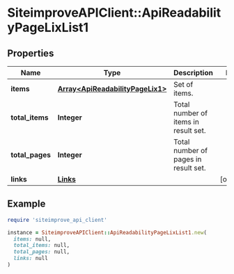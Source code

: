 # SiteimproveAPIClient::ApiReadabilityPageLixList1

## Properties

| Name | Type | Description | Notes |
| ---- | ---- | ----------- | ----- |
| **items** | [**Array&lt;ApiReadabilityPageLix1&gt;**](ApiReadabilityPageLix1.md) | Set of items. |  |
| **total_items** | **Integer** | Total number of items in result set. |  |
| **total_pages** | **Integer** | Total number of pages in result set. |  |
| **links** | [**Links**](Links.md) |  | [optional] |

## Example

```ruby
require 'siteimprove_api_client'

instance = SiteimproveAPIClient::ApiReadabilityPageLixList1.new(
  items: null,
  total_items: null,
  total_pages: null,
  links: null
)
```

